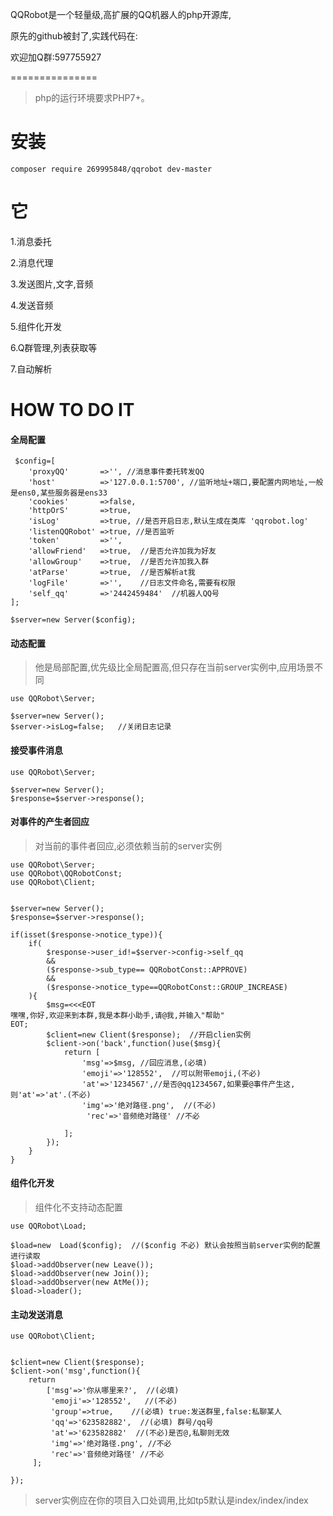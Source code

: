 
QQRobot是一个轻量级,高扩展的QQ机器人的php开源库,

原先的github被封了,实践代码在:

欢迎加Q群:597755927

===============

> php的运行环境要求PHP7+。


# 安装
~~~
composer require 269995848/qqrobot dev-master
~~~

# 它

1.消息委托

2.消息代理

3.发送图片,文字,音频

4.发送音频

5.组件化开发

6.Q群管理,列表获取等

7.自动解析


# HOW TO DO IT

#### 全局配置
~~~
 $config=[
    'proxyQQ'       =>'', //消息事件委托转发QQ
    'host'          =>'127.0.0.1:5700', //监听地址+端口,要配置内网地址,一般是ens0,某些服务器是ens33
    'cookies'       =>false,
    'httpOrS'       =>true,
    'isLog'         =>true, //是否开启日志,默认生成在类库 'qqrobot.log'
    'listenQQRobot' =>true, //是否监听
    'token'         =>'',
    'allowFriend'   =>true,  //是否允许加我为好友
    'allowGroup'    =>true,  //是否允许加我入群
    'atParse'       =>true,  //是否解析at我
    'logFile'       =>'',    //日志文件命名,需要有权限
    'self_qq'       =>'2442459484'  //机器人QQ号
];

$server=new Server($config);
~~~

#### 动态配置
> 他是局部配置,优先级比全局配置高,但只存在当前server实例中,应用场景不同

~~~
use QQRobot\Server;

$server=new Server();
$server->isLog=false;   //关闭日志记录
~~~

#### 接受事件消息

~~~
use QQRobot\Server;

$server=new Server();
$response=$server->response();
~~~


#### 对事件的产生者回应

> 对当前的事件者回应,必须依赖当前的server实例

~~~
use QQRobot\Server;
use QQRobot\QQRobotConst;
use QQRobot\Client;


$server=new Server();
$response=$server->response();

if(isset($response->notice_type)){
    if(
        $response->user_id!=$server->config->self_qq
        &&
        ($response->sub_type== QQRobotConst::APPROVE)
        &&
        ($response->notice_type==QQRobotConst::GROUP_INCREASE)
    ){
        $msg=<<<EOT
嘿嘿,你好,欢迎来到本群,我是本群小助手,请@我,并输入"帮助"
EOT;
        $client=new Client($response);  //开启clien实例
        $client->on('back',function()use($msg){   
            return [
                'msg'=>$msg, //回应消息,(必填)
                'emoji'=>'128552',  //可以附带emoji,(不必)
                'at'=>'1234567',//是否@qq1234567,如果要@事件产生这,则'at'=>'at'.(不必)
                'img'=>'绝对路径.png',  //(不必)
                 'rec'=>'音频绝对路径' //不必

            ];      
        });
    }
}
~~~


#### 组件化开发

> 组件化不支持动态配置

~~~
use QQRobot\Load;

$load=new  Load($config);  //($config 不必) 默认会按照当前server实例的配置进行读取
$load->addObserver(new Leave());
$load->addObserver(new Join());
$load->addObserver(new AtMe());
$load->loader();

~~~

#### 主动发送消息

~~~
use QQRobot\Client;


$client=new Client($response);
$client->on('msg',function(){
    return
        ['msg'=>'你从哪里来?',  //(必填)
         'emoji'=>'128552',   //(不必)
         'group'=>true,    //(必填) true:发送群里,false:私聊某人
         'qq'=>'623582882',  //(必填) 群号/qq号
         'at'=>'623582882'  //(不必)是否@,私聊则无效
         'img'=>'绝对路径.png', //不必
         'rec'=>'音频绝对路径' //不必
     ]; 

});
~~~

> server实例应在你的项目入口处调用,比如tp5默认是index/index/index




